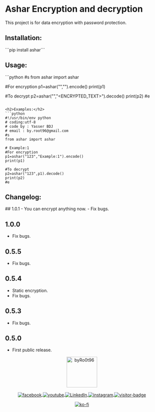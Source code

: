 <h1>Ashar Encryption and decryption</h1> 
<p>This project is for data encryption with password protection.</p>

<h2>Installation:</h2> 
```pip install ashar```

<h2>Usage:</h2>
```python
#s
from ashar import ashar

#For encryption
p1=ashar("<PASSWORD>","<TEXT>").encode()
print(p1)
    
#To decrypt
p2=ashar("<PASSWORD>","<ENCRYPTED_TEXT>").decode()
print(p2)
#e
```

<h2>Examples:</h2>
```python
#!/usr/bin/env python
# coding:utf-8
# code by : Yasser BDJ
# email : by.root96@gmail.com
#s
from ashar import ashar

# Example:1
#For encryption
p1=ashar("123","Example:1").encode()
print(p1)
    
#To decrypt
p2=ashar("123",p1).decode()
print(p2)
#e
```



<h2>Changelog:</h2>
## 1.0.1
- You can encrypt anything now.
- Fix bugs.

## 1.0.0
- Fix bugs.

## 0.5.5
- Fix bugs.

## 0.5.4
- Static encryption.
- Fix bugs.

## 0.5.3
- Fix bugs.

## 0.5.0
- First public release.



<div align="center">
    <a href="https://byro0t96.github.io/">
	    <img alt="byRo0t96" height="100" src="https://raw.githubusercontent.com/byRo0t96/byRo0t96/main/images/Ro0t-96_v.3.1.png">
    </a>
</div>

<p align="center">
    <a align="center" href="https://www.facebook.com/yasser.bdj.31">
        <img alt="facebook" align="center" src="https://img.shields.io/badge/Facebook-%2Fyasser.bdj.31-blue">
	</a>
	
   <a align="center" href="https://www.youtube.com/channel/UC53dtKxc84BNPyDb51rtRPg">
        <img align="center"  alt="youtube" src="https://img.shields.io/badge/-YouTube-red">
	</a>
	
   <a href="https://www.linkedin.com/in/boudjada-yasser-a53543196" align="center" >
        <img align="center" alt="LinkedIn" src="https://img.shields.io/badge/-linkedin-blue">
	</a> 
    
   <a href="https://www.instagram.com/bdj.yasser/" align="center" >
        <img align="center" alt="instagram" src="https://img.shields.io/badge/instagram-%2Fbdj.yasser-orange">
	</a> 
        
   <a href="https://github.com/byRo0t96/" align="center" >
        <img align="center" alt="visitor-badge" src="https://visitor-badge.laobi.icu/badge?page_id=byRo0t96.byRo0t96">
	</a>
</p>

<p align="center">
    <a align="center" href="https://ko-fi.com/L3L34CEPV">
        <img alt="ko-fi" align="center" src="https://ko-fi.com/img/githubbutton_sm.svg">
	</a>
</p>
